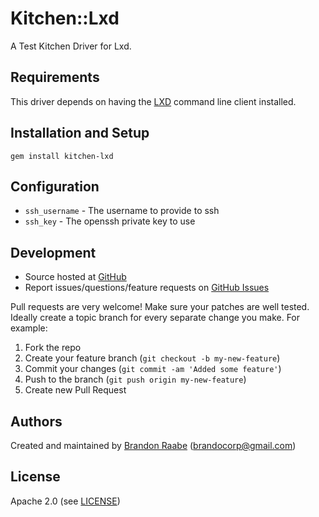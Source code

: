 # <a name="title"></a> Kitchen::Lxd

A Test Kitchen Driver for Lxd.

## <a name="requirements"></a> Requirements

This driver depends on having the [LXD](https://github.com/lxc/lxd) command line client installed.

## <a name="installation"></a> Installation and Setup

```
gem install kitchen-lxd
```

## <a name="config"></a> Configuration

* `ssh_username` - The username to provide to ssh
* `ssh_key` - The openssh private key to use

## <a name="development"></a> Development

* Source hosted at [GitHub][repo]
* Report issues/questions/feature requests on [GitHub Issues][issues]

Pull requests are very welcome! Make sure your patches are well tested.
Ideally create a topic branch for every separate change you make. For
example:

1. Fork the repo
2. Create your feature branch (`git checkout -b my-new-feature`)
3. Commit your changes (`git commit -am 'Added some feature'`)
4. Push to the branch (`git push origin my-new-feature`)
5. Create new Pull Request

## <a name="authors"></a> Authors

Created and maintained by [Brandon Raabe][author] (<brandocorp@gmail.com>)

## <a name="license"></a> License

Apache 2.0 (see [LICENSE][license])

[author]:           https://github.com/brandocorp
[issues]:           https://github.com/brandocorp/kitchen-lxd/issues
[license]:          https://github.com/brandocorp/kitchen-lxd/blob/master/LICENSE
[repo]:             https://github.com/brandocorp/kitchen-lxd
[driver_usage]:     http://docs.kitchen-ci.org/drivers/usage
[chef_omnibus_dl]:  http://www.chef.io/chef/install/
